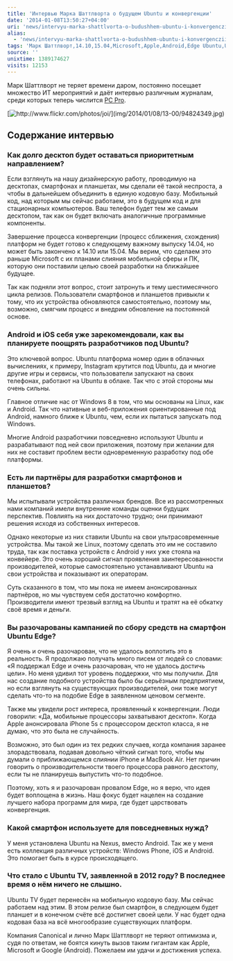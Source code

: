 ```yaml
---
title: 'Интервью Марка Шаттлворта о будущем Ubuntu и конвергенции'
date: '2014-01-08T13:50:27+04:00'
uri: 'news/intervyu-marka-shattlvorta-o-budushhem-ubuntu-i-konvergenczii'
alias: 
  - 'news/intervyu-marka-shattlvorta-o-budushhem-ubuntu-i-konvergenczii.html'
tags: 'Марк Шаттлворт,14.10,15.04,Microsoft,Apple,Android,Edge Ubuntu,Ubuntu Touch'
source: ''
unixtime: 1389174627
visits: 12153
---
```

Марк Шаттлворт не теряет времени даром, постоянно посещает множество ИТ мероприятий и даёт интервью различным журналам, среди которых теперь числится [PC Pro](http://www.pcpro.co.uk/news/interviews/386080/mark-shuttleworth-interview-taking-ubuntu-beyond-desktops).

[![](img/2014/01/08/13-00/94824349.jpg 'http://www.flickr.com/photos/joi/')](img/2014/01/08/13-00/94824349.jpg)

## Содержание интервью

### Как долго десктоп будет оставаться приоритетным направлением?

Если взглянуть на нашу дизайнерскую работу, проводимую на десктопах, смартфонах и планшетах, мы сделали её такой неспроста, а чтобы в дальнейшем объединить в единую кодовую базу. Мобильный код, над которым мы сейчас работаем, это в будущем код и для стационарных компьютеров. Ваш телефон будет тем же самым десктопом, так как он будет включать аналогичные программные компоненты.

Завершение процесса конвергенции (процесс сближения, схождения) платформ не будет готово к следующему важному выпуску 14.04, но может быть закончено к 14.10 или 15.04. Мы верим, что сделаем это раньше Microsoft с их планами слияния мобильной сферы и ПК, которую они поставили целью своей разработки на ближайшее будущее.

Так как подняли этот вопрос, стоит затронуть и тему шестимесячного цикла релизов. Пользователи смартфонов и планшетов привыкли к тому, что их устройства обновляются самостоятельно, поэтому мы, возможно, смягчим процесс и внедрим обновление на постоянной основе.

### Android и iOS себя уже зарекомендовали, как вы планируете поощрять разработчиков под Ubuntu?

Это ключевой вопрос. Ubuntu платформа номер один в облачных вычислениях, к примеру, Instagram крутится под Ubuntu, да и многие другие игры и сервисы, что пользователи запускают на своих телефонах, работают на Ubuntu в облаке. Так что с этой стороны мы очень сильны.

Главное отличие нас от Windows 8 в том, что мы основаны на Linux, как и Android. Так что нативные и веб-приложения ориентированные под Android, намного ближе к Ubuntu, чем, если их пытаться запускать под Windows.

Многие Android разработчики повседневно используют Ubuntu и разрабатывают под ней свои приложения, поэтому при желании для них не составит проблем вести одновременную разработку под обе платформы.

### Есть ли партнёры для разработки смартфонов и планшетов?

Мы испытывали устройства различных брендов. Все из рассмотренных нами компаний имели внутренние команды оценки будущих перспектив. Повлиять на них достаточно трудно; они принимают решения исходя из собственных интересов.

Однако некоторые из них ставили Ubuntu на свои ультрасовременные устройства. Мы такой же Linux, поэтому сделать это им не составило труда, так как поставка устройств с Android у них уже стояла на конвейере. Это очень хороший сигнал проявления заинтересованности производителей, которые самостоятельно устанавливают Ubuntu на свои устройства и показывают их операторам.

Суть сказанного в том, что мы пока не имеем анонсированных партнёров, но мы чувствуем себя достаточно комфортно. Производители имеют трезвый взгляд на Ubuntu и тратят на её обкатку своё время и деньги.

### Вы разочарованы кампанией по сбору средств на смартфон Ubuntu Edge?

Я очень и очень разочарован, что не удалось воплотить это в реальность. Я продолжаю получать много писем от людей со словами: «Я поддержал Edge и очень разочарован, что не удалось достичь цели». Но меня удивил тот уровень поддержки, что мы получили. Для нас создание подобного устройства было бы серьёзным предприятием, но если взглянуть на существующих производителей, они тоже могут сделать что-то на подобие Edge в заявленном ценовом сегменте.

Также мы увидели рост интереса, проявленный к конвергенции. Люди говорили: «Да, мобильные процессоры захватывают десктоп». Когда Apple анонсировала iPhone 5s с процессором десктоп класса, я не думаю, что это была не случайность.

Возможно, это был один из тех редких случаев, когда компания заранее злорадствовала, подавая довольно чёткий сигнал того, чтобы мы думали о приближающемся слиянии iPhone и MacBook Air. Нет причин говорить о производительности твоего процессора равного десктопу, если ты не планируешь выпустить что-то подобное.

Поэтому, хоть я и разочарован провалом Edge, но я верю, что идея будет воплощена в жизнь. Наш фокус будет нацелен на создание лучшего набора программ для мира, где будет царствовать конвергенция.

### Какой смартфон используете для повседневных нужд?

У меня установлена Ubuntu на Nexus, вместо Android. Так же у меня есть коллекция различных устройств: Windows Phone, iOS и Android. Это помогает быть в курсе происходящего.

### Что стало с Ubuntu TV, заявленной в 2012 году? В последнее время о нём ничего не слышно.

Ubuntu TV будет перенесён на мобильную кодовую базу. Мы сейчас работаем над этим. В этом релизе был смартфон, в следующем будет планшет и в конечном счёте всё достигнет своей цели. У нас будет одна кодовая база на всё многообразие существующих платформ.

Компания Canonical и лично Марк Шаттлворт не теряют оптимизма и, судя по ответам, не боятся кинуть вызов таким гигантам как Apple, Microsoft и Google (Android). Пожелаем им удачи и достижения успеха.
